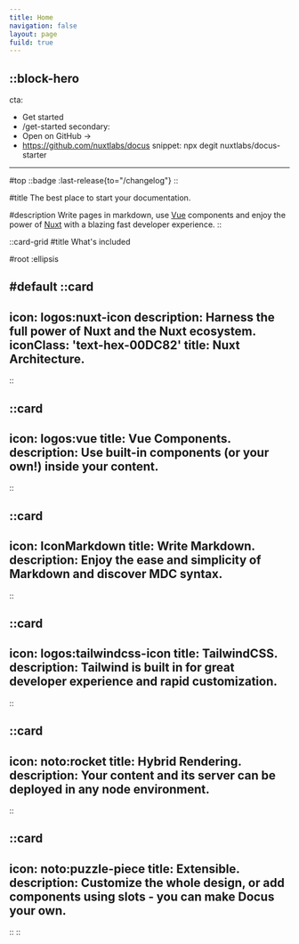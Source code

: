 ```yaml
---
title: Home
navigation: false
layout: page
fuild: true
---
```


::block-hero
---
cta:
  - Get started
  - /get-started
secondary:
  - Open on GitHub →
  - https://github.com/nuxtlabs/docus
snippet: npx degit nuxtlabs/docus-starter
---

#top
::badge
  :last-release{to="/changelog"}
::

#title
The best place to start your documentation.

#description
Write pages in markdown, use [Vue](https://vuejs.org) components and enjoy the power of [Nuxt](https://nuxtjs.org) with a blazing fast developer experience.
::

::card-grid
#title
What's included

#root
:ellipsis

#default
  ::card
  ---
  icon: logos:nuxt-icon
  description: Harness the full power of Nuxt and the Nuxt ecosystem.
  iconClass: 'text-hex-00DC82'
  title: Nuxt Architecture.
  ---
  ::

  ::card
  ---
  icon: logos:vue
  title: Vue Components.
  description: Use built-in components (or your own!) inside your content.
  ---
  ::

  ::card
  ---
  icon: IconMarkdown
  title: Write Markdown.
  description: Enjoy the ease and simplicity of Markdown and discover MDC syntax.
  ---
  ::

  ::card
  ---
  icon: logos:tailwindcss-icon
  title: TailwindCSS.
  description: Tailwind is built in for great developer experience and rapid customization.
  ---
  ::

  ::card
  ---
  icon: noto:rocket
  title: Hybrid Rendering.
  description: Your content and its server can be deployed in any node environment.
  ---
  ::

  ::card
  ---
  icon: noto:puzzle-piece
  title: Extensible.
  description: Customize the whole design, or add components using slots - you can make Docus your own.
  ---
  ::
::
